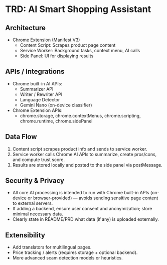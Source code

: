 # TRD: AI Smart Shopping Assistant

## Architecture
- Chrome Extension (Manifest V3)
  - Content Script: Scrapes product page content
  - Service Worker: Background tasks, context menu, AI calls
  - Side Panel: UI for displaying results

## APIs / Integrations
- Chrome built-in AI APIs:
  - Summarizer API
  - Writer / Rewriter API
  - Language Detector
  - Gemini Nano (on-device classifier)
- Chrome Extension APIs:
  - chrome.storage, chrome.contextMenus, chrome.scripting, chrome.runtime, chrome.sidePanel

## Data Flow
1. Content script scrapes product info and sends to service worker.
2. Service worker calls Chrome AI APIs to summarize, create pros/cons, and compute trust score.
3. Results are stored locally and posted to the side panel via postMessage.

## Security & Privacy
- All core AI processing is intended to run with Chrome built-in APIs (on-device or browser-provided) — avoids sending sensitive page content to external servers.
- If adding a backend, ensure user consent and anonymization; store minimal necessary data.
- Clearly state in README/PRD what data (if any) is uploaded externally.

## Extensibility
- Add translators for multilingual pages.
- Price tracking / alerts (requires storage + optional backend).
- More advanced scam detection models or heuristics.

